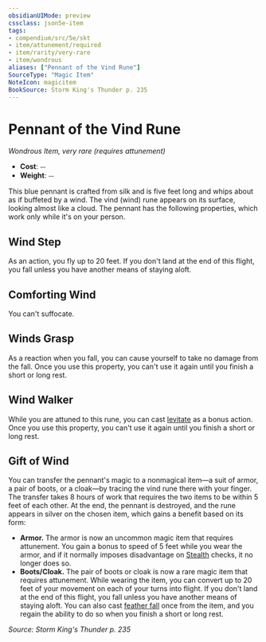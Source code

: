 ```yaml
---
obsidianUIMode: preview
cssclass: json5e-item
tags:
- compendium/src/5e/skt
- item/attunement/required
- item/rarity/very-rare
- item/wondrous
aliases: ["Pennant of the Vind Rune"]
SourceType: "Magic Item"
NoteIcon: magicitem
BookSource: Storm King's Thunder p. 235
---
```

# Pennant of the Vind Rune
*Wondrous Item, very rare (requires attunement)*  

- **Cost**: ⏤
- **Weight**: ⏤

This blue pennant is crafted from silk and is five feet long and whips about as if buffeted by a wind. The vind (wind) rune appears on its surface, looking almost like a cloud. The pennant has the following properties, which work only while it's on your person.

## Wind Step

As an action, you fly up to 20 feet. If you don't land at the end of this flight, you fall unless you have another means of staying aloft.

## Comforting Wind

You can't suffocate.

## Winds Grasp

As a reaction when you fall, you can cause yourself to take no damage from the fall. Once you use this property, you can't use it again until you finish a short or long rest.

## Wind Walker

While you are attuned to this rune, you can cast [levitate](/2-Mechanics/CLI/spells/levitate.md) as a bonus action. Once you use this property, you can't use it again until you finish a short or long rest.

## Gift of Wind

You can transfer the pennant's magic to a nonmagical item—a suit of armor, a pair of boots, or a cloak—by tracing the vind rune there with your finger. The transfer takes 8 hours of work that requires the two items to be within 5 feet of each other. At the end, the pennant is destroyed, and the rune appears in silver on the chosen item, which gains a benefit based on its form:

- **Armor.** The armor is now an uncommon magic item that requires attunement. You gain a bonus to speed of 5 feet while you wear the armor, and if it normally imposes disadvantage on [Stealth](/2-Mechanics/CLI/rules/skills.md#Stealth) checks, it no longer does so.  
- **Boots/Cloak.** The pair of boots or cloak is now a rare magic item that requires attunement. While wearing the item, you can convert up to 20 feet of your movement on each of your turns into flight. If you don't land at the end of this flight, you fall unless you have another means of staying aloft. You can also cast [feather fall](/2-Mechanics/CLI/spells/feather-fall.md) once from the item, and you regain the ability to do so when you finish a short or long rest.  

*Source: Storm King's Thunder p. 235*